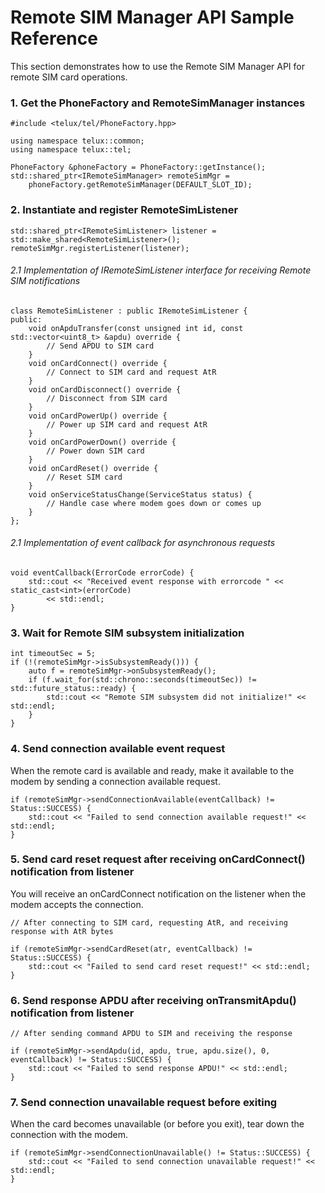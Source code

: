 # Remote SIM Manager API Sample Reference

This section demonstrates how to use the Remote SIM Manager API for remote SIM card operations.

### 1. Get the PhoneFactory and RemoteSimManager instances

   ~~~~~~{.cpp}
   #include <telux/tel/PhoneFactory.hpp>

   using namespace telux::common;
   using namespace telux::tel;

   PhoneFactory &phoneFactory = PhoneFactory::getInstance();
   std::shared_ptr<IRemoteSimManager> remoteSimMgr =
       phoneFactory.getRemoteSimManager(DEFAULT_SLOT_ID);
   ~~~~~~

### 2. Instantiate and register RemoteSimListener

   ~~~~~~{.cpp}
   std::shared_ptr<IRemoteSimListener> listener = std::make_shared<RemoteSimListener>();
   remoteSimMgr.registerListener(listener);
   ~~~~~~

###### 2.1 Implementation of IRemoteSimListener interface for receiving Remote SIM notifications

   ~~~~~~{.cpp}
   class RemoteSimListener : public IRemoteSimListener {
   public:
       void onApduTransfer(const unsigned int id, const std::vector<uint8_t> &apdu) override {
           // Send APDU to SIM card
       }
       void onCardConnect() override {
           // Connect to SIM card and request AtR
       }
       void onCardDisconnect() override {
           // Disconnect from SIM card
       }
       void onCardPowerUp() override {
           // Power up SIM card and request AtR
       }
       void onCardPowerDown() override {
           // Power down SIM card
       }
       void onCardReset() override {
           // Reset SIM card
       }
       void onServiceStatusChange(ServiceStatus status) {
           // Handle case where modem goes down or comes up
       }
   };
   ~~~~~~

###### 2.1 Implementation of event callback for asynchronous requests

   ~~~~~~{.cpp}
   void eventCallback(ErrorCode errorCode) {
       std::cout << "Received event response with errorcode " << static_cast<int>(errorCode)
           << std::endl;
   }
   ~~~~~~

### 3. Wait for Remote SIM subsystem initialization

   ~~~~~~{.cpp}
   int timeoutSec = 5;
   if (!(remoteSimMgr->isSubsystemReady())) {
       auto f = remoteSimMgr->onSubsystemReady();
       if (f.wait_for(std::chrono::seconds(timeoutSec)) != std::future_status::ready) {
           std::cout << "Remote SIM subsystem did not initialize!" << std::endl;
       }
   }
   ~~~~~~

### 4. Send connection available event request

   When the remote card is available and ready, make it available to the modem by sending a
   connection available request.

   ~~~~~~{.cpp}
   if (remoteSimMgr->sendConnectionAvailable(eventCallback) != Status::SUCCESS) {
       std::cout << "Failed to send connection available request!" << std::endl;
   }
   ~~~~~~

### 5. Send card reset request after receiving onCardConnect() notification from listener

   You will receive an onCardConnect notification on the listener when the modem accepts the
   connection.

   ~~~~~~{.cpp}
   // After connecting to SIM card, requesting AtR, and receiving response with AtR bytes

   if (remoteSimMgr->sendCardReset(atr, eventCallback) != Status::SUCCESS) {
       std::cout << "Failed to send card reset request!" << std::endl;
   }
   ~~~~~~

### 6. Send response APDU after receiving onTransmitApdu() notification from listener

   ~~~~~~{.cpp}
   // After sending command APDU to SIM and receiving the response

   if (remoteSimMgr->sendApdu(id, apdu, true, apdu.size(), 0, eventCallback) != Status::SUCCESS) {
       std::cout << "Failed to send response APDU!" << std::endl;
   }
   ~~~~~~

### 7. Send connection unavailable request before exiting

   When the card becomes unavailable (or before you exit), tear down the connection with the modem.

   ~~~~~~{.cpp}
   if (remoteSimMgr->sendConnectionUnavailable() != Status::SUCCESS) {
       std::cout << "Failed to send connection unavailable request!" << std::endl;
   }
   ~~~~~~
